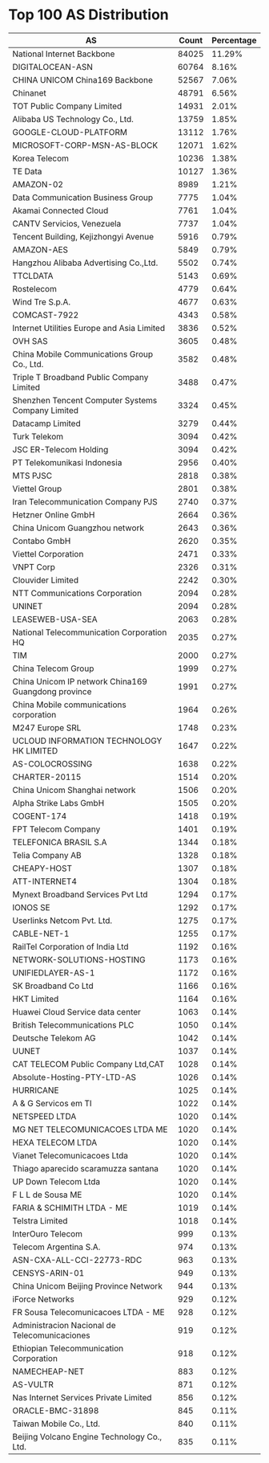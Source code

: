 # Top 100 AS Distribution
| AS | Count | Percentage |
|----|----|----|
| National Internet Backbone | 84025 | 11.29% |
| DIGITALOCEAN-ASN | 60764 | 8.16% |
| CHINA UNICOM China169 Backbone | 52567 | 7.06% |
| Chinanet | 48791 | 6.56% |
| TOT Public Company Limited | 14931 | 2.01% |
| Alibaba US Technology Co., Ltd. | 13759 | 1.85% |
| GOOGLE-CLOUD-PLATFORM | 13112 | 1.76% |
| MICROSOFT-CORP-MSN-AS-BLOCK | 12071 | 1.62% |
| Korea Telecom | 10236 | 1.38% |
| TE Data | 10127 | 1.36% |
| AMAZON-02 | 8989 | 1.21% |
| Data Communication Business Group | 7775 | 1.04% |
| Akamai Connected Cloud | 7761 | 1.04% |
| CANTV Servicios, Venezuela | 7737 | 1.04% |
| Tencent Building, Kejizhongyi Avenue | 5916 | 0.79% |
| AMAZON-AES | 5849 | 0.79% |
| Hangzhou Alibaba Advertising Co.,Ltd. | 5502 | 0.74% |
| TTCLDATA | 5143 | 0.69% |
| Rostelecom | 4779 | 0.64% |
| Wind Tre S.p.A. | 4677 | 0.63% |
| COMCAST-7922 | 4343 | 0.58% |
| Internet Utilities Europe and Asia Limited | 3836 | 0.52% |
| OVH SAS | 3605 | 0.48% |
| China Mobile Communications Group Co., Ltd. | 3582 | 0.48% |
| Triple T Broadband Public Company Limited | 3488 | 0.47% |
| Shenzhen Tencent Computer Systems Company Limited | 3324 | 0.45% |
| Datacamp Limited | 3279 | 0.44% |
| Turk Telekom | 3094 | 0.42% |
| JSC ER-Telecom Holding | 3094 | 0.42% |
| PT Telekomunikasi Indonesia | 2956 | 0.40% |
| MTS PJSC | 2818 | 0.38% |
| Viettel Group | 2801 | 0.38% |
| Iran Telecommunication Company PJS | 2740 | 0.37% |
| Hetzner Online GmbH | 2664 | 0.36% |
| China Unicom Guangzhou network | 2643 | 0.36% |
| Contabo GmbH | 2620 | 0.35% |
| Viettel Corporation | 2471 | 0.33% |
| VNPT Corp | 2326 | 0.31% |
| Clouvider Limited | 2242 | 0.30% |
| NTT Communications Corporation | 2094 | 0.28% |
| UNINET | 2094 | 0.28% |
| LEASEWEB-USA-SEA | 2063 | 0.28% |
| National Telecommunication Corporation HQ | 2035 | 0.27% |
| TIM | 2000 | 0.27% |
| China Telecom Group | 1999 | 0.27% |
| China Unicom IP network China169 Guangdong province | 1991 | 0.27% |
| China Mobile communications corporation | 1964 | 0.26% |
| M247 Europe SRL | 1748 | 0.23% |
| UCLOUD INFORMATION TECHNOLOGY HK LIMITED | 1647 | 0.22% |
| AS-COLOCROSSING | 1638 | 0.22% |
| CHARTER-20115 | 1514 | 0.20% |
| China Unicom Shanghai network | 1506 | 0.20% |
| Alpha Strike Labs GmbH | 1505 | 0.20% |
| COGENT-174 | 1418 | 0.19% |
| FPT Telecom Company | 1401 | 0.19% |
| TELEFONICA BRASIL S.A | 1344 | 0.18% |
| Telia Company AB | 1328 | 0.18% |
| CHEAPY-HOST | 1307 | 0.18% |
| ATT-INTERNET4 | 1304 | 0.18% |
| Mynext Broadband Services Pvt Ltd | 1294 | 0.17% |
| IONOS SE | 1292 | 0.17% |
| Userlinks Netcom Pvt. Ltd. | 1275 | 0.17% |
| CABLE-NET-1 | 1255 | 0.17% |
| RailTel Corporation of India Ltd | 1192 | 0.16% |
| NETWORK-SOLUTIONS-HOSTING | 1173 | 0.16% |
| UNIFIEDLAYER-AS-1 | 1172 | 0.16% |
| SK Broadband Co Ltd | 1166 | 0.16% |
| HKT Limited | 1164 | 0.16% |
| Huawei Cloud Service data center | 1063 | 0.14% |
| British Telecommunications PLC | 1050 | 0.14% |
| Deutsche Telekom AG | 1042 | 0.14% |
| UUNET | 1037 | 0.14% |
| CAT TELECOM Public Company Ltd,CAT | 1028 | 0.14% |
| Absolute-Hosting-PTY-LTD-AS | 1026 | 0.14% |
| HURRICANE | 1025 | 0.14% |
| A & G Servicos em TI | 1022 | 0.14% |
| NETSPEED LTDA | 1020 | 0.14% |
| MG NET TELECOMUNICACOES LTDA ME | 1020 | 0.14% |
| HEXA TELECOM LTDA | 1020 | 0.14% |
| Vianet Telecomunicacoes Ltda | 1020 | 0.14% |
| Thiago aparecido scaramuzza santana | 1020 | 0.14% |
| UP Down Telecom Ltda | 1020 | 0.14% |
| F L L de Sousa ME | 1020 | 0.14% |
| FARIA & SCHIMITH LTDA - ME | 1019 | 0.14% |
| Telstra Limited | 1018 | 0.14% |
| InterOuro Telecom | 999 | 0.13% |
| Telecom Argentina S.A. | 974 | 0.13% |
| ASN-CXA-ALL-CCI-22773-RDC | 963 | 0.13% |
| CENSYS-ARIN-01 | 949 | 0.13% |
| China Unicom Beijing Province Network | 944 | 0.13% |
| iForce Networks | 929 | 0.12% |
| FR Sousa Telecomunicacoes LTDA - ME | 928 | 0.12% |
| Administracion Nacional de Telecomunicaciones | 919 | 0.12% |
| Ethiopian Telecommunication Corporation | 918 | 0.12% |
| NAMECHEAP-NET | 883 | 0.12% |
| AS-VULTR | 871 | 0.12% |
| Nas Internet Services Private Limited | 856 | 0.12% |
| ORACLE-BMC-31898 | 845 | 0.11% |
| Taiwan Mobile Co., Ltd. | 840 | 0.11% |
| Beijing Volcano Engine Technology Co., Ltd. | 835 | 0.11% |
